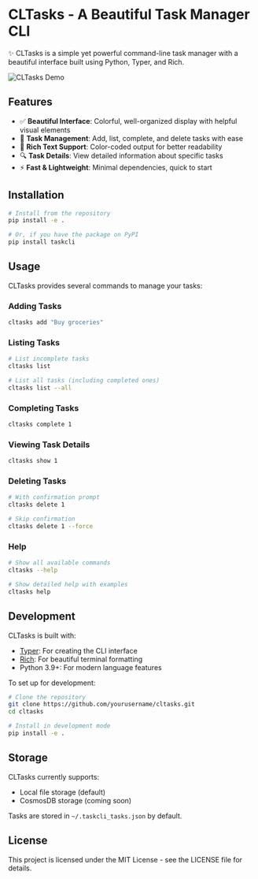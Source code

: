 # CLTasks - A Beautiful Task Manager CLI

✨ CLTasks is a simple yet powerful command-line task manager with a beautiful interface built using Python, Typer, and Rich.

![CLTasks Demo](https://via.placeholder.com/700x400?text=CLTasks+CLI+Demo)

## Features

- ✅ **Beautiful Interface**: Colorful, well-organized display with helpful visual elements
- 📝 **Task Management**: Add, list, complete, and delete tasks with ease
- 🎨 **Rich Text Support**: Color-coded output for better readability
- 🔍 **Task Details**: View detailed information about specific tasks
- ⚡ **Fast & Lightweight**: Minimal dependencies, quick to start

## Installation

```bash
# Install from the repository
pip install -e .

# Or, if you have the package on PyPI
pip install taskcli
```

## Usage

CLTasks provides several commands to manage your tasks:

### Adding Tasks

```bash
cltasks add "Buy groceries"
```

### Listing Tasks

```bash
# List incomplete tasks
cltasks list

# List all tasks (including completed ones)
cltasks list --all
```

### Completing Tasks

```bash
cltasks complete 1
```

### Viewing Task Details

```bash
cltasks show 1
```

### Deleting Tasks

```bash
# With confirmation prompt
cltasks delete 1

# Skip confirmation
cltasks delete 1 --force
```

### Help

```bash
# Show all available commands
cltasks --help

# Show detailed help with examples
cltasks help
```

## Development

CLTasks is built with:

- [Typer](https://typer.tiangolo.com/): For creating the CLI interface
- [Rich](https://rich.readthedocs.io/): For beautiful terminal formatting
- Python 3.9+: For modern language features

To set up for development:

```bash
# Clone the repository
git clone https://github.com/yourusername/cltasks.git
cd cltasks

# Install in development mode
pip install -e .
```

## Storage

CLTasks currently supports:
- Local file storage (default)
- CosmosDB storage (coming soon)

Tasks are stored in `~/.taskcli_tasks.json` by default.

## License

This project is licensed under the MIT License - see the LICENSE file for details.
